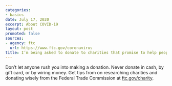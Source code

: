 ```yaml
---
categories:
- basics
date: July 17, 2020
excerpt: About COVID-19
layout: post
promoted: false
sources:
- agency: ftc
  url: https://www.ftc.gov/coronavirus
title: I’m being asked to donate to charities that promise to help people affected by COVID-19. How can I check out these organizations?
---
```


Don’t let anyone rush you into making a donation. Never donate in cash, by gift card, or by wiring money. Get tips from on researching charities and donating wisely from the Federal Trade Commission at [ftc.gov/charity](https://www.consumer.ftc.gov/features/how-donate-wisely-and-avoid-charity-scams).
